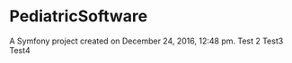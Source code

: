 PediatricSoftware
=================

A Symfony project created on December 24, 2016, 12:48 pm.
Test 2
Test3
Test4
